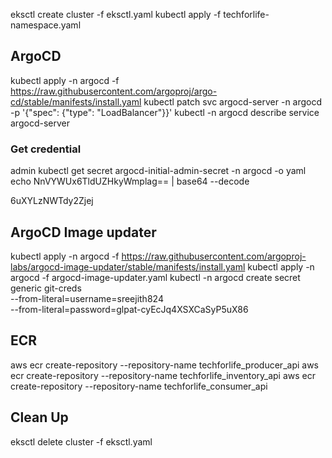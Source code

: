 eksctl create cluster -f eksctl.yaml 
kubectl apply -f techforlife-namespace.yaml

## ArgoCD
kubectl apply -n argocd -f https://raw.githubusercontent.com/argoproj/argo-cd/stable/manifests/install.yaml
kubectl patch svc argocd-server -n argocd -p '{"spec": {"type": "LoadBalancer"}}'
kubectl -n argocd describe service argocd-server

### Get credential
admin
kubectl get secret argocd-initial-admin-secret -n argocd -o yaml
echo NnVYWUx6TldUZHkyWmplag== | base64 --decode

6uXYLzNWTdy2Zjej

## ArgoCD Image updater
kubectl apply -n argocd -f https://raw.githubusercontent.com/argoproj-labs/argocd-image-updater/stable/manifests/install.yaml
kubectl apply -n argocd -f argocd-image-updater.yaml
kubectl -n argocd create secret generic git-creds \
  --from-literal=username=sreejith824 \
  --from-literal=password=glpat-cyEcJq4XSXCaSyP5uX86


## ECR
aws ecr create-repository --repository-name techforlife_producer_api
aws ecr create-repository --repository-name techforlife_inventory_api
aws ecr create-repository --repository-name techforlife_consumer_api

## Clean Up
eksctl delete cluster -f eksctl.yaml